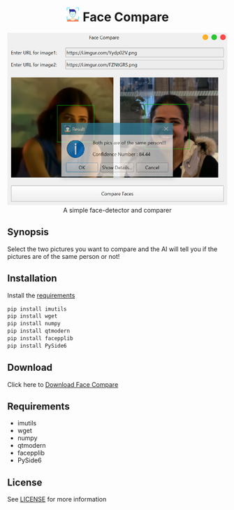 
<h1 align='center'> <img width=32 src='icon.png'> Face Compare</h1>
<p align='center'>
    <img src='../../_img/face_compare.PNG'><br>
    A simple face-detector and comparer
</p>

## Synopsis

Select the two pictures you want to compare and the AI will tell you if the pictures are of the same person or not!

## Installation

Install the [requirements](#requirements)
```bash
pip install imutils
pip install wget
pip install numpy
pip install qtmodern
pip install facepplib
pip install PySide6
```

## Download

Click here to [Download Face Compare](https://downgit.github.io/#/home?url=https://github.com/besnoi/pyapps/tree/main/src/Face%20Compare)

## Requirements

- imutils
- wget
- numpy
- qtmodern
- facepplib
- PySide6

## License

See [LICENSE](https://github.com/besnoi/pyApps/blob/main/LICENSE) for more information
